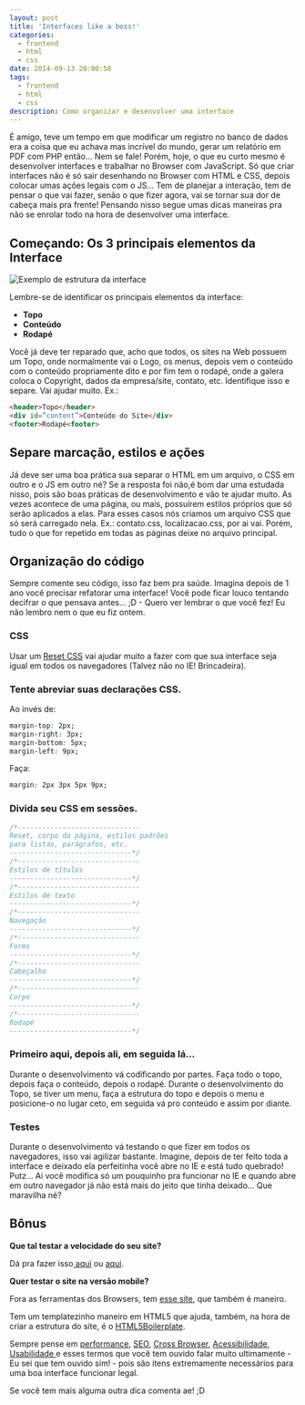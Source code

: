 ```yaml
---
layout: post
title: 'Interfaces like a boss!'
categories:
  - frontend
  - html
  - css
date: 2014-09-13 20:00:58
tags:
  - frontend
  - html
  - css
description: Como organizar e desenvolver uma interface
---
```


É amigo, teve um tempo em que modificar um registro no banco de dados era a coisa que eu achava mas incrível do mundo, gerar um relatório em PDF com PHP então... Nem se fale! Porém, hoje, o que eu curto mesmo é desenvolver interfaces e trabalhar no Browser com JavaScript. Só que criar interfaces não é só sair desenhando no Browser com HTML e CSS, depois colocar umas ações legais com o JS... Tem de planejar a interação, tem de pensar o que vai fazer, senão o que fizer agora, vai se tornar sua dor de cabeça mais pra frente! Pensando nisso segue umas dicas maneiras pra não se enrolar todo na hora de desenvolver uma interface.<!--more-->

## Começando: Os 3 principais elementos da Interface

![Exemplo de estrutura da interface]({{site.url}}/images/posts/estrutura.png)

Lembre-se de identificar os principais elementos da interface:

* **Topo**
* **Conteúdo**
* **Rodapé**

Você já deve ter reparado que, acho que todos, os sites na Web possuem um Topo, onde normalmente vai o Logo, os menus, depois vem o conteúdo com o conteúdo propriamente dito e por fim tem o rodapé, onde a galera coloca o Copyright, dados da empresa/site, contato, etc.
Identifique isso e separe. Vai ajudar muito.
Ex.:

```html
<header>Topo</header>
<div id=”content”>Conteúdo do Site</div>
<footer>Rodapé<footer>
```

## Separe marcação, estilos e ações

Já deve ser uma boa prática sua separar o HTML em um arquivo, o CSS em outro e o JS em outro né?
Se a resposta foi não,é bom dar uma estudada nisso, pois são boas práticas de desenvolvimento e vão te ajudar muito.
As vezes acontece de uma página, ou mais, possuírem estilos próprios que só serão aplicados a elas. Para esses casos nós criamos um arquivo CSS que só será carregado nela. Ex.: contato.css, localizacao.css, por ai vai. Porém, tudo o que for repetido em todas as páginas deixe no arquivo principal.

## **Organização do código**

Sempre comente seu código, isso faz bem pra saúde. Imagina depois de 1 ano você precisar refatorar uma interface! Você pode ficar louco tentando decifrar o que pensava antes... ;D - Quero ver lembrar o que você fez! Eu não lembro nem o que eu fiz ontem.

### CSS

Usar um [Reset CSS](/posts/css-reset-de-varias-maneiras) vai ajudar muito a fazer com que sua interface seja igual em todos os navegadores (Talvez não no IE! Brincadeira).

### Tente abreviar suas declarações CSS.

Ao invés de:

```css
margin-top: 2px;
margin-right: 3px;
margin-bottom: 5px;
margin-left: 9px;
```

Faça:

```css
margin: 2px 3px 5px 9px;
```

### Divida seu CSS em sessões.

```css
/*------------------------------
Reset, corpo da página, estilos padrões
para listas, parágrafos, etc.
------------------------------*/
/*------------------------------
Estilos de títulos
------------------------------*/
/*------------------------------
Estilos de texto
------------------------------*/
/*------------------------------
Navegação
------------------------------*/
/*------------------------------
Forms
------------------------------*/
/*------------------------------
Cabeçalho
------------------------------*/
/*------------------------------
Corpo
------------------------------*/
/*------------------------------
Rodapé
------------------------------*/
```

### Primeiro aqui, depois ali, em seguida lá...

Durante o desenvolvimento vá codificando por partes. Faça todo o topo, depois faça o conteúdo, depois o rodapé. Durante o desenvolvimento do Topo, se tiver um menu, faça a estrutura do topo e depois o menu e posicione-o no lugar ceto, em seguida vá pro conteúdo e assim por diante.

### Testes

Durante o desenvolvimento vá testando o que fizer em todos os navegadores, isso vai agilizar bastante. Imagine, depois de ter feito toda a interface e deixado ela perfeitinha você abre no IE e está tudo quebrado! Putz...
Ai você modifica só um pouquinho pra funcionar no IE e quando abre em outro navegador já não está mais do jeito que tinha deixado... Que maravilha né?

## Bônus

**Que tal testar a velocidade do seu site?**

Dá pra fazer isso[ aqui](http://www.webpagetest.org/ "Web page test") ou [aqui](http://developers.google.com/speed/pagespeed/insights/ "Page Speed Google").

**Quer testar o site na versão mobile?**

Fora as ferramentas dos Browsers, tem [esse site](http://quirktools.com/screenfly/ "Screenfly"), que também é maneiro.

Tem um templatezinho maneiro em HTML5 que ajuda, também, na hora de criar a estrutura do site, é o [HTML5Boilerplate](http://html5boilerplate.com/ "html5boilerplate").

Sempre pense em [performance](http://browserdiet.com/pt/ "Browser Diet"), [SEO](http://moz.com/learn/seo/on-page-factors "SEO"), [Cross Browser](http://pt.wikipedia.org/wiki/Cross-browser "Cross-browser"), [Acessibilidade](http://tableless.com.br/como-tornar-seu-website-acessivel/ "Acessibilidade"), [Usabilidade ](http://viverdeblog.com/18-problemas-usabilidade/ "Usabilidade")e esses termos que você tem ouvido falar muito ultimamente - Eu sei que tem ouvido sim! - pois são itens extremamente necessários para uma boa interface funcionar legal.

Se você tem mais alguma outra dica comenta ae! ;D
